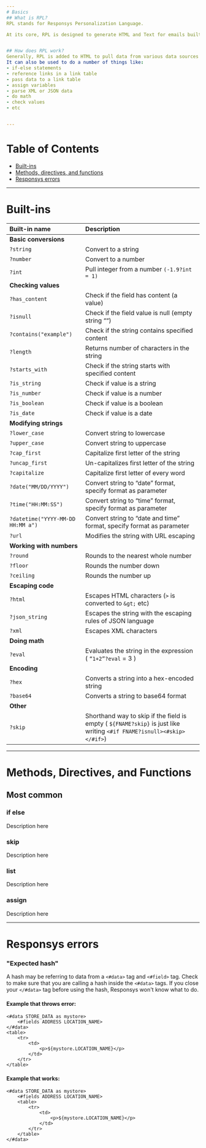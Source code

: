 ```yaml
---
# Basics
## What is RPL?
RPL stands for Responsys Personalization Language.

At its core, RPL is designed to generate HTML and Text for emails built in Responsys Interact. Although Responsys documentation says it's "not a full-blown programming language", it does have a lot of programming capabilties.


## How does RPL work?
Generally, RPL is added to HTML to pull data from various data sources inside Responsys before the email ships.
It can also be used to do a number of things like:
- if-else statements
- reference links in a link table
- pass data to a link table
- assign variables
- parse XML or JSON data
- do math
- check values
- etc


---
```

# Table of Contents
- [Built-ins](https://github.com/jessecookedesign/rpl#built-ins)
- [Methods, directives, and functions](https://github.com/jessecookedesign/rpl#methods-directives-and-functions)
- [Responsys errors](https://github.com/jessecookedesign/rpl#responsys-errors)


---
# Built-ins
| Built-in name | Description |
| :--- | :--- |
| **Basic conversions** ||
| `?string` | Convert to a string |
| `?number` | Convert to a number |
| `?int` | Pull integer from a number `(-1.9?int = 1)` |
| **Checking values** ||
| `?has_content` | Check if the field has content (a value) |
| `?isnull` | Check if the field value is null (empty string ““) |
| `?contains("example")` | Check if the string contains specified content |
| `?length` | Returns number of characters in the string |
| `?starts_with` | Check if the string starts with specified content |
| `?is_string` | Check if value is a string |
| `?is_number` | Check if value is a number |
| `?is_boolean` | Check if value is a boolean |
| `?is_date` | Check if value is a date |
| **Modifying strings** ||
| `?lower_case` | Convert string to lowercase |
| `?upper_case` | Convert string to uppercase |
| `?cap_first` | Capitalize first letter of the string |
| `?uncap_first` | Un-capitalizes first letter of the string |
| `?capitalize` | Capitalize first letter of every word |
| `?date("MM/DD/YYYY")` | Convert string to “date” format, specify format as parameter |
| `?time("HH:MM:SS")` | Convert string to “time” format, specify format as parameter |
| `?datetime("YYYY-MM-DD HH:MM a")` | Convert string to “date and time” format, specify format as parameter |
| `?url` | Modifies the string with URL escaping |
| **Working with numbers** ||
| `?round` | Rounds to the nearest whole number |
| `?floor` | Rounds the number down |
| `?ceiling` | Rounds the number up |
| **Escaping code** ||
| `?html` | Escapes HTML characters (`>` is converted to `&gt;` etc) |
| `?json_string` | Escapes the string with the escaping rules of JSON language |
| `?xml` | Escapes XML characters |
| **Doing math** ||
| `?eval` | Evaluates the string in the expression ( `“1+2”?eval` = 3 ) |
| **Encoding** ||
| `?hex` | Converts a string into a hex-encoded string  |
| `?base64` | Converts a string to base64 format |
| **Other** ||
| `?skip` | Shorthand way to skip if the field is empty ( `${FNAME?skip}`  is just like writing `<#if FNAME?isnull><#skip></#if>`) |

---
# Methods, Directives, and Functions

## Most common

### if else
Description here

### skip
Description here

### list
Description here

### assign
Description here

---
# Responsys errors

### "Expected hash"
A hash may be referring to data from a `<#data>` tag and `<#field>` tag. Check to make sure that you are calling a hash inside the `<#data>` tags. If you close your `</#data>` tag before using the hash, Responsys won't know what to do.

#### Example that throws error:
```
<#data STORE_DATA as mystore>
    <#fields ADDRESS LOCATION_NAME>
</#data>
<table>
    <tr>
        <td>
            <p>${mystore.LOCATION_NAME}</p>
        </td>
    </tr>
</table>
```

#### Example that works:
```
<#data STORE_DATA as mystore>
    <#fields ADDRESS LOCATION_NAME>
    <table>
        <tr>
            <td>
                <p>${mystore.LOCATION_NAME}</p>
            </td>
        </tr>
    </table>
</#data>
```
